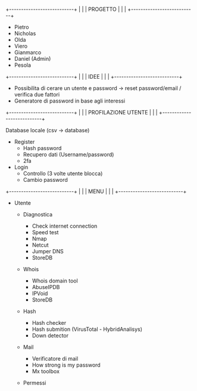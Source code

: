 +---------------------------+
|                           |
|         PROGETTO          |
|                           |
+---------------------------+
 
- Pietro
- Nicholas
- Olda
- Viero
- Gianmarco
- Daniel (Admin)
- Pesola


+---------------------------+
|                           |
|           IDEE            |
|                           |
+---------------------------+

- Possibilita di cerare un utente e password -> reset password/email / verifica due fattori
- Generatore di password in base agli interessi


+---------------------------+
|                           |
|    PROFILAZIONE UTENTE    |
|                           |
+---------------------------+

Database locale (csv -> database)
- Register
    - Hash password
    - Recupero dati (Username/password)
    - 2fa
- Login
    - Controllo (3 volte utente blocca)
    - Cambio password


+---------------------------+
|                           |
|           MENU            |
|                           |
+---------------------------+

- Utente
    - Diagnostica
        - Check internet connection
        - Speed test
        - Nmap
        - Netcut
        - Jumper DNS
        - StoreDB
        
    - Whois
        - Whois domain tool
        - AbuseIPDB
        - IPVoid
        - StoreDB
        
    - Hash
        - Hash checker
        - Hash submition (VirusTotal - HybridAnalisys)
        - Down detector
        
    - Mail
        - Verificatore di mail
        - How strong is my password
        - Mx toolbox
        
    - Permessi

















